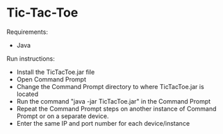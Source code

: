 # Tic-Tac-Toe
Requirements:
- Java

Run instructions:
- Install the TicTacToe.jar file
- Open Command Prompt
- Change the Command Prompt directory to where TicTacToe.jar is located
- Run the command "java -jar TicTacToe.jar" in the Command Prompt
- Repeat the Command Prompt steps on another instance of Command Prompt or on a separate device.
- Enter the same IP and port number for each device/instance
